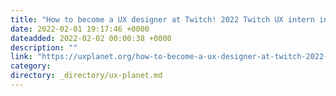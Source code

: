 ```yaml
---
title: "How to become a UX designer at Twitch! 2022 Twitch UX intern interview guide."
date: 2022-02-01 19:17:46 +0000
dateadded: 2022-02-02 00:00:38 +0000
description: ""
link: "https://uxplanet.org/how-to-become-a-ux-designer-at-twitch-2022-twitch-ux-intern-interview-guide-a63d5d565abe?source=rss----819cc2aaeee0---4"
category:
directory: _directory/ux-planet.md
---
```

